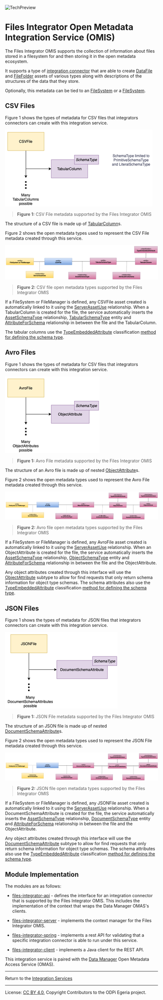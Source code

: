 <!-- SPDX-License-Identifier: CC-BY-4.0 -->
<!-- Copyright Contributors to the ODPi Egeria project 2020. -->

![TechPreview](../../../open-metadata-publication/website/images/egeria-content-status-tech-preview.png#pagewidth)

# Files Integrator Open Metadata Integration Service (OMIS)

The Files Integrator OMIS supports the collection of information about files
stored in a filesystem for and then storing it in the open metadata ecosystem.

It supports a type of [integration connector](../../governance-servers/integration-daemon-services/docs/integration-connector.md)
that are able to create [DataFile](../../../open-metadata-publication/website/open-metadata-types/0220-Files-and-Folders.md)
and [FileFolder](../../../open-metadata-publication/website/open-metadata-types/0220-Files-and-Folders.md) assets of various types
along with descriptions of the structures of the data that they store.

Optionally, this metadata can be tied to an [FileSystem](../../../open-metadata-publication/website/open-metadata-types/0220-Files-and-Folders.md)
or a [FileSystem](../../../open-metadata-publication/website/open-metadata-types/0220-Files-and-Folders.md).

## CSV Files

Figure 1 shows the types of metadata for CSV files that integrators connectors can create with this integration service.

![Figure 1](../../access-services/data-manager/docs/csv-file-model.png)
> **Figure 1:** CSV File metadata supported by the Files Integrator OMIS 

The structure of a CSV file is made up of [TabularColumn](../../../open-metadata-publication/website/open-metadata-types/0530-Tabular-Schemas.md)s.

Figure 2 shows the open metadata types used to represent the CSV File metadata created through this service.

![Figure 2](../../access-services/data-manager/docs/csv-file-open-metadata-types.png#pagewidth)
> **Figure 2:** CSV file open metadata types supported by the Files Integrator OMIS 

If a FileSystem or FileManager is defined, any CSVFile asset created is automatically linked to it using the
[ServerAssetUse](../../../open-metadata-publication/website/open-metadata-types/0045-Servers-and-Assets.md)
relationship.
When a TabularColumn is created for the file,
the service automatically inserts the
[AssetSchemaType](../../../open-metadata-publication/website/open-metadata-types/0503-Asset-Schema.md) relationship,
[TabularSchemaType](../../../open-metadata-publication/website/open-metadata-types/0530-Tabular-Schemas.md) entity and
[AttributeForSchema](../../../open-metadata-publication/website/open-metadata-types/0505-Schema-Attributes.md) relationship
in between the file and the TabularColumn.

The tabular columns use
the [TypeEmbeddedAttribute](../../../open-metadata-publication/website/open-metadata-types/0505-Schema-Attributes.md)
classification [method for defining the schema type](../../../open-metadata-publication/website/modelling-technology/modelling-schemas.md).


## Avro Files

Figure 1 shows the types of metadata for CSV files that integrators connectors can create with this integration service.

![Figure 1](../../access-services/data-manager/docs/avro-file-model.png)
> **Figure 1:** Avro File metadata supported by the Files Integrator OMIS 

The structure of an Avro file is made up of nested [ObjectAttribute](../../../open-metadata-publication/website/open-metadata-types/0532-Object-Schemas.md)s.

Figure 2 shows the open metadata types used to represent the Avro File metadata created through this service.

![Figure 2](../../access-services/data-manager/docs/avro-file-open-metadata-types.png#pagewidth)
> **Figure 2:** Avro file open metadata types supported by the Files Integrator OMIS 

If a FileSystem or FileManager is defined, any AvroFile asset created is automatically linked to it using the
[ServerAssetUse](../../../open-metadata-publication/website/open-metadata-types/0045-Servers-and-Assets.md)
relationship.
When an ObjectAttribute is created for the file,
the service automatically inserts the
[AssetSchemaType](../../../open-metadata-publication/website/open-metadata-types/0503-Asset-Schema.md) relationship,
[ObjectSchemaType](../../../open-metadata-publication/website/open-metadata-types/0532-Object-Schemas.md) entity and
[AttributeForSchema](../../../open-metadata-publication/website/open-metadata-types/0505-Schema-Attributes.md) relationship
in between the file and the ObjectAttribute.

Any object attributes created through this interface will use the
[ObjectAttribute](../../../open-metadata-publication/website/open-metadata-types/0532-Object-Schemas.md) subtype
to allow for find requests that only return schema information for object type schemas.  The schema attributes also use
the [TypeEmbeddedAttribute](../../../open-metadata-publication/website/open-metadata-types/0505-Schema-Attributes.md)
classification [method for defining the schema type](../../../open-metadata-publication/website/modelling-technology/modelling-schemas.md).

## JSON Files

Figure 1 shows the types of metadata for JSON files that integrators connectors can create with this integration service.

![Figure 1](../../access-services/data-manager/docs/json-file-model.png)
> **Figure 1:** JSON File metadata supported by the Files Integrator OMIS 

The structure of an JSON file is made up of nested [DocumentSchemaAttribute](../../../open-metadata-publication/website/open-metadata-types/0531-Document-Schemas.md)s.

Figure 2 shows the open metadata types used to represent the JSON File metadata created through this service.

![Figure 2](../../access-services/data-manager/docs/json-file-open-metadata-types.png#pagewidth)
> **Figure 2:** JSON file open metadata types supported by the Files Integrator OMIS 

If a FileSystem or FileManager is defined, any JSONFile asset created is automatically linked to it using the
[ServerAssetUse](../../../open-metadata-publication/website/open-metadata-types/0045-Servers-and-Assets.md)
relationship.
When a DocumentSchemaAttribute is created for the file,
the service automatically inserts the
[AssetSchemaType](../../../open-metadata-publication/website/open-metadata-types/0503-Asset-Schema.md) relationship,
[DocumentSchemaType](../../../open-metadata-publication/website/open-metadata-types/0531-Document-Schemas.md) entity and
[AttributeForSchema](../../../open-metadata-publication/website/open-metadata-types/0505-Schema-Attributes.md) relationship
in between the file and the ObjectAttribute.

Any object attributes created through this interface will use the
[DocumentSchemaAttribute](../../../open-metadata-publication/website/open-metadata-types/0532-Object-Schemas.md) subtype
to allow for find requests that only return schema information for object type schemas.  The schema attributes also use
the [TypeEmbeddedAttribute](../../../open-metadata-publication/website/open-metadata-types/0505-Schema-Attributes.md)
classification [method for defining the schema type](../../../open-metadata-publication/website/modelling-technology/modelling-schemas.md).


## Module Implementation

The modules are as follows:

* [files-integrator-api](files-integrator-api) - defines the interface for an integration
connector that is supported by the Files Integrator OMIS.  This includes the implementation
of the context that wraps the Data Manager OMAS's clients.

* [files-integrator-server](files-integrator-server) - implements the context manager for
the Files Integrator OMIS.

* [files-integrator-spring](files-integrator-spring) - implements a rest API for validating that a specific
integration connector is able to run under this service.

* [files-integrator-client](files-integrator-client) - implements a Java client for the REST API.



This integration service is paired with the [Data Manager](../../access-services/data-manager)
Open Metadata Access Service (OMAS).

----
Return to the [Integration Services](..)

----
License: [CC BY 4.0](https://creativecommons.org/licenses/by/4.0/),
Copyright Contributors to the ODPi Egeria project.
